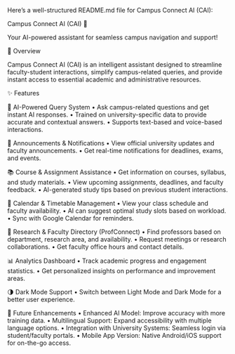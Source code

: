 Here’s a well-structured README.md file for Campus Connect AI (CAI):

Campus Connect AI (CAI) 🚀

Your AI-powered assistant for seamless campus navigation and support!

📌 Overview

Campus Connect AI (CAI) is an intelligent assistant designed to streamline faculty-student interactions, simplify campus-related queries, and provide instant access to essential academic and administrative resources.

✨ Features

🔹 AI-Powered Query System
	•	Ask campus-related questions and get instant AI responses.
	•	Trained on university-specific data to provide accurate and contextual answers.
	•	Supports text-based and voice-based interactions.

📢 Announcements & Notifications
	•	View official university updates and faculty announcements.
	•	Get real-time notifications for deadlines, exams, and events.

📚 Course & Assignment Assistance
	•	Get information on courses, syllabus, and study materials.
	•	View upcoming assignments, deadlines, and faculty feedback.
	•	AI-generated study tips based on previous student interactions.

📅 Calendar & Timetable Management
	•	View your class schedule and faculty availability.
	•	AI can suggest optimal study slots based on workload.
	•	Sync with Google Calendar for reminders.

🔬 Research & Faculty Directory (ProfConnect)
	•	Find professors based on department, research area, and availability.
	•	Request meetings or research collaborations.
	•	Get faculty office hours and contact details.

📊 Analytics Dashboard
	•	Track academic progress and engagement statistics.
	•	Get personalized insights on performance and improvement areas.

🌗 Dark Mode Support
	•	Switch between Light Mode and Dark Mode for a better user experience.

🚀 Future Enhancements
	•	Enhanced AI Model: Improve accuracy with more training data.
	•	Multilingual Support: Expand accessibility with multiple language options.
	•	Integration with University Systems: Seamless login via student/faculty portals.
	•	Mobile App Version: Native Android/iOS support for on-the-go access.

